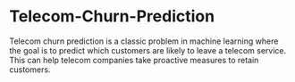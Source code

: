 # Telecom-Churn-Prediction
Telecom churn prediction is a classic problem in machine learning where the goal is to predict which customers are likely to leave a telecom service. This can help telecom companies take proactive measures to retain customers. 
